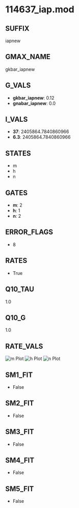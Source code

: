 # 114637_iap.mod

## SUFFIX

iapnew

## GMAX_NAME

gkbar_iapnew

## G_VALS

- **gkbar_iapnew**: 0.12
- **gnabar_iapnew**: 0.0

## I_VALS

- **37**: 2405864.7840860966
- **6.3**: 2405864.7840860966

## STATES

- m
- h
- n

## GATES

- **m**: 2
- **h**: 1
- **n**: 2

## ERROR_FLAGS

- 8

## RATES

- True

## Q10_TAU

1.0

## Q10_G

1.0

## RATE_VALS

![m Plot](/Users/pbozelos/Dropbox/icg-Chai-Panos/supermodels/output_markdown_files/K/114637_iap.mod/images/m.png)
![h Plot](/Users/pbozelos/Dropbox/icg-Chai-Panos/supermodels/output_markdown_files/K/114637_iap.mod/images/h.png)
![n Plot](/Users/pbozelos/Dropbox/icg-Chai-Panos/supermodels/output_markdown_files/K/114637_iap.mod/images/n.png)

## SM1_FIT

- False

## SM2_FIT

- False

## SM3_FIT

- False

## SM4_FIT

- False

## SM5_FIT

- False

